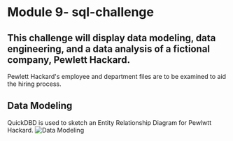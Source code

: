 # Module 9- sql-challenge
## This challenge will display data modeling, data engineering, and a data analysis of a fictional company, Pewlett Hackard.
Pewlett Hackard's employee and department files are to be examined to aid the hiring process. 

## Data Modeling 
QuickDBD is used to sketch an Entity Relationship Diagram for Pewlwtt Hackard.
![Data Modeling ](https://user-images.githubusercontent.com/121995835/228045206-e0fa6b98-1c31-425c-9127-f1cf99c88e9b.png)

